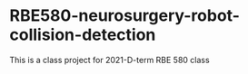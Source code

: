 # RBE580-neurosurgery-robot-collision-detection
This is a class project for 2021-D-term RBE 580 class

